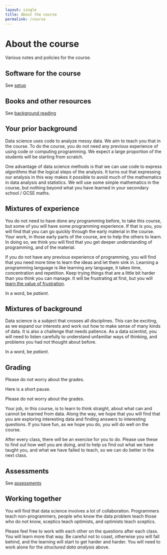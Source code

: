 ```yaml
---
layout: single
title: About the course
permalink: /course
---
```


# About the course

Various notes and policies for the course.

## Software for the course

See [setup](setup)

## Books and other resources

See [background reading](background_reading)

## Your prior background

Data science uses code to analyze messy data.  We aim to teach you that in the
course.  To do the course, you do not need any previous experience of using
code or computing programming.  We expect a large proportion of the students
will be starting from scratch.

One advantage of data science methods is that we can use code to express
*algorithms* that the logical steps of the analysis.  It turns out that
expressing our analysis in this way makes it possible to avoid much of the
mathematics in data analysis and statistics.  We will use some simple
mathematics in the course, but nothing beyond what you have learned in your
secondary school / GCSE maths.

## Mixtures of experience

You do not need to have done any programming before, to take this course, but
some of you will have some programming experience.  If that is you, you will
find that you can go quickly through the early material in the course.  Your
work, in those early parts of the course, are to help the others to learn.  In
doing so, we think you will find that you get deeper understanding of
programming, and of the material.

If you do not have any previous experience of programming, you will find that
you need more time to learn the ideas and let them sink in.  Learning a
programming language is like learning any language, it takes time,
concentration and repetition.   Keep trying things that are a little bit
harder than you think you can manage.  It will be frustrating at first, but
you will [learn the value of
frustration](https://www.youtube.com/watch?v=JxwxefRAu70&feature=youtu.be&t=1803).

In a word, be *patient*.

## Mixtures of background

Data science is a subject that crosses all disciplines.  This can be exciting,
as we expand our interests and work out how to make sense of many kinds of
data.  It is also a challenge that needs patience.  As a data scientist, you
will need to listen carefully to understand unfamiliar ways of thinking, and
problems you had not thought about before.

In a word, be *patient*.

## Grading

Please do not worry about the grades.

Here is a short pause.

Please do not worry about the grades.

Your job, in this course, is to learn to think straight, about what can and
cannot be learned from data.  Along the way, we hope that you will find that
you are exploring interesting data and finding answers to interesting
questions.  If you have fun, as we hope you do, you will do well on the
course.

After every class, there will be an exercise for you to do.   Please use these
to find out how well you are doing, and to help us find out what we have
taught you, and what we have failed to teach, so we can do better in the next
class.

## Assessments

See [assessments](assessments)

## Working together

You will find that data science involves a lot of collaboration.  Programmers
teach non-programmers, people who know the data problem teach those who do not
know, sceptics teach optimists, and optimists teach sceptics.

Please feel free to work with each other on the questions after each class.
You will learn more that way.  Be careful not to coast, otherwise you will
fall behind, and the learning will start to get harder and harder.  You will
need to work alone for the *structured data analysis* above.

